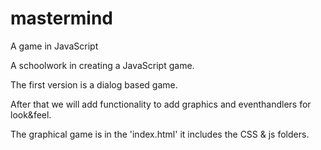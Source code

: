 mastermind
==========

A game in JavaScript

A schoolwork in creating a JavaScript game.

The first version is a dialog based game.

After that we will add functionality to add graphics and eventhandlers for look&feel.

The graphical game is in the 'index.html' it includes the CSS & js folders.